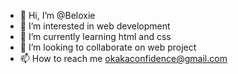 - 👋 Hi, I’m @Beloxie
- 👀 I’m interested in web development
- 🌱 I’m currently learning html and css
- 💞️ I’m looking to collaborate on web project
- 📫 How to reach me okakaconfidence@gmail.com

<!---
Beloxie/Beloxie is a ✨ special ✨ repository because its `README.md` (this file) appears on your GitHub profile.
You can click the Preview link to take a look at your changes.
--->
